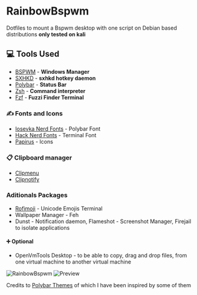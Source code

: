 # RainbowBspwm
Dotfiles to mount a Bspwm desktop with one script on Debian based distributions **only tested on kali**

## 💻 Tools Used
* [BSPWM](https://github.com/baskerville/bspwm) -  **Windows Manager**
* [SXHKD](https://github.com/baskerville/bspwm) - **sxhkd hotkey daemon**
* [Polybar](https://github.com/polybar/polybar) - **Status Bar**
* [Zsh]() - **Command interpreter**
* [Fzf](https://github.com/junegunn/fzf) - **Fuzzi Finder Terminal**

### ✍ Fonts and Icons
* [Iosevka Nerd Fonts](https://www.nerdfonts.com/) - Polybar Font
* [Hack Nerd Fonts](https://www.nerdfonts.com/) - Terminal Font
* [Papirus](https://github.com/PapirusDevelopmentTeam/papirus-icon-theme) - Icons

### 📋 Clipboard manager 
* [Clipmenu](https://github.com/cdown/clipmenu)
* [Clipnotify](https://github.com/cdown/clipnotify)

### Aditionals Packages
* [Rofimoji](https://github.com/fdw/rofimoji) - Unicode Emojis Terminal
*  Wallpaper Manager - Feh
* Dunst - Notification daemon, Flameshot - Screenshot Manager, Firejail  to isolate applications

#### ➕ Optional
* OpenVmTools Desktop - to be able to copy, drag and drop files, from one virtual machine to another virtual machine

![RainbowBspwm](https://github.com/L3monBit/RainbowBspwm/blob/main/Preview/RainBowBspwm.png)
![Preview](https://github.com/L3monBit/RainbowBspwm/blob/main/Preview/20220102_142105.gif)

Credits to [Polybar Themes](https://github.com/adi1090x/polybar-themes) of which I have been inspired by some of them
